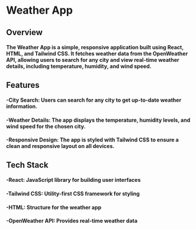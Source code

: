 # Weather App

## Overview
#### The Weather App is a simple, responsive application built using React, HTML, and Tailwind CSS. It fetches weather data from the OpenWeather API, allowing users to search for any city and view real-time weather details, including temperature, humidity, and wind speed.

## Features
#### -City Search: Users can search for any city to get up-to-date weather information.
#### -Weather Details: The app displays the temperature, humidity levels, and wind speed for the chosen city.
#### -Responsive Design: The app is styled with Tailwind CSS to ensure a clean and responsive layout on all devices.

## Tech Stack

#### -React: JavaScript library for building user interfaces
#### -Tailwind CSS: Utility-first CSS framework for styling
#### -HTML: Structure for the weather app
#### -OpenWeather API: Provides real-time weather data

